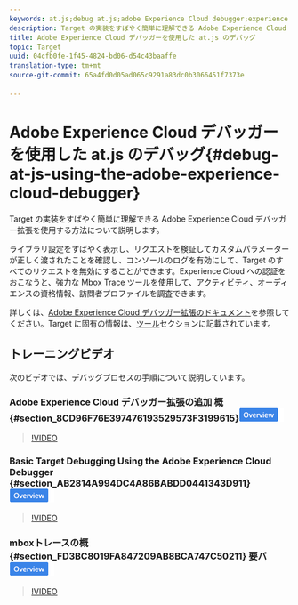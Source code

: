 ```yaml
---
keywords: at.js;debug at.js;adobe Experience Cloud debugger;experience cloud debugger;mbox trace;mbox highlight;debug;debugging
description: Target の実装をすばやく簡単に理解できる Adobe Experience Cloud デバッガー拡張を使用する方法について説明します。
title: Adobe Experience Cloud デバッガーを使用した at.js のデバッグ
topic: Target
uuid: 04cfb0fe-1f45-4824-bd06-d54c43baaffe
translation-type: tm+mt
source-git-commit: 65a4fd0d05ad065c9291a83dc0b3066451f7373e

---
```



# Adobe Experience Cloud デバッガーを使用した at.js のデバッグ{#debug-at-js-using-the-adobe-experience-cloud-debugger}

Target の実装をすばやく簡単に理解できる Adobe Experience Cloud デバッガー拡張を使用する方法について説明します。

ライブラリ設定をすばやく表示し、リクエストを検証してカスタムパラメーターが正しく渡されたことを確認し、コンソールのログを有効にして、Target のすべてのリクエストを無効にすることができます。Experience Cloud への認証をおこなうと、強力な Mbox Trace ツールを使用して、アクティビティ、オーディエンスの資格情報、訪問者プロファイルを調査できます。

詳しくは、[Adobe Experience Cloud デバッガー拡張のドキュメント](https://docs.adobe.com/content/help/en/debugger/using/experience-cloud-debugger.html)を参照してください。Target に固有の情報は、[ツール](https://docs.adobe.com/content/help/en/debugger/using/tools.html)セクションに記載されています。

## トレーニングビデオ

次のビデオでは、デバッグプロセスの手順について説明しています。

### Adobe Experience Cloud デバッガー拡張の追加 概 {#section_8CD96F76E397476193529573F3199615}![要バッジ](/help/assets/overview.png)

>[!VIDEO](https://video.tv.adobe.com/v/23114/)

### Basic Target Debugging Using the Adobe Experience Cloud Debugger {#section_AB2814A994DC4A86BABDD0441343D911} ![Overview badge](/help/assets/overview.png)

>[!VIDEO](https://video.tv.adobe.com/v/23115/)

### mboxトレースの概 {#section_FD3BC8019FA847209AB8BCA747C50211} 要バ ![ッジ](/help/assets/overview.png)

>[!VIDEO](https://video.tv.adobe.com/v/23113/)
